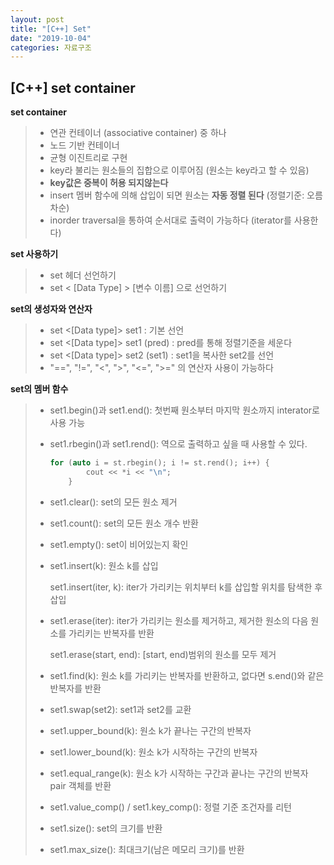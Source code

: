 ```yaml
---
layout: post
title: "[C++] Set"
date: "2019-10-04"
categories: 자료구조
---
```


## [C++] set container

**set container**

> - 연관 컨테이너 (associative container) 중 하나
> - 노드 기반 컨테이너
> - 균형 이진트리로 구현
> - key라 불리는 원소들의 집합으로 이루어짐 (원소는 key라고 할 수 있음)
> - **key값은 중복이 허용 되지않는다**
> - insert 멤버 함수에 의해 삽입이 되면 원소는 **자동 정렬 된다** (정렬기준: 오름차순)
> - inorder traversal을 통하여 순서대로 출력이 가능하다 (iterator를 사용한다)



**set 사용하기**

> - set 헤더 선언하기
> - set < [Data Type] > [변수 이름] 으로 선언하기



**set의 생성자와 연산자**

> - set <[Data type]> set1 : 기본 선언
> - set <[Data type]> set1 (pred) : pred를 통해 정렬기준을 세운다
> - set <[Data type]> set2 (set1) : set1을 복사한 set2를 선언
> - "==", "!=", "<", ">", "<=", ">=" 의 연산자 사용이 가능하다



**set의 멤버 함수**

> - set1.begin()과 set1.end(): 첫번째 원소부터 마지막 원소까지 interator로 사용 가능
>
> - set1.rbegin()과 set1.rend(): 역으로 출력하고 싶을 때 사용할 수 있다.
>
>   ```c++
>   for (auto i = st.rbegin(); i != st.rend(); i++) {
>   		cout << *i << "\n";
>   	}
>   ```
>
> - set1.clear(): set의 모든 원소 제거
>
> - set1.count(): set의 모든 원소 개수 반환
>
> - set1.empty(): set이 비어있는지 확인
>
> - set1.insert(k): 원소 k를 삽입 
>
>   set1.insert(iter, k): iter가 가리키는 위치부터 k를 삽입할 위치를 탐색한 후 삽입
>
> - set1.erase(iter): iter가 가리키는 원소를 제거하고, 제거한 원소의 다음 원소를 가리키는 반복자를 반환
>
>   set1.erase(start, end): [start, end)범위의 원소를 모두 제거
>
> - set1.find(k): 원소 k를 가리키는 반복자를 반환하고, 없다면 s.end()와 같은 반복자를 반환
>
> - set1.swap(set2): set1과 set2를 교환
>
> - set1.upper_bound(k): 원소 k가 끝나는 구간의 반복자
>
> - set1.lower_bound(k): 원소 k가 시작하는 구간의 반복자
>
> - set1.equal_range(k): 원소 k가 시작하는 구간과 끝나는 구간의 반복자 pair 객체를 반환
>
> - set1.value_comp() / set1.key_comp(): 정렬 기준 조건자를 리턴
>
> - set1.size(): set의 크기를 반환
>
> - set1.max_size(): 최대크기(남은 메모리 크기)를 반환
